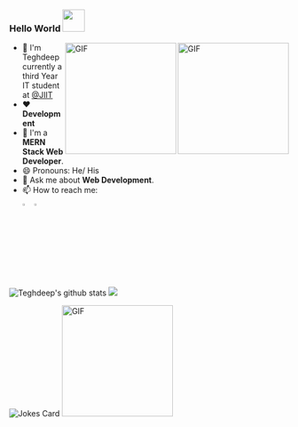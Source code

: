 ### Hello World  <img src="https://media.giphy.com/media/l1J9uTjO4mqy36gqQ/giphy.gif" width="40px">

<img align="right" alt="GIF" height="200px" src="https://media.giphy.com/media/USV0ym3bVWQJJmNu3N/giphy.gif" />
<img align="right" alt="GIF" height="200px" src="https://media.giphy.com/media/du3J3cXyzhj75IOgvA/giphy.gif" />

- :school: I'm Teghdeep currently a third Year IT student at <a href="http://www.jiit.ac.in/">@JIIT  </a>
- ❤️ **Development**
- 🤟 I'm a **MERN Stack Web Developer**.
- 😄 Pronouns: He/ His
- 🤔 Ask me about **Web Development**.
- 📫 How to reach me: 
  [<br><img src="https://img.icons8.com/color/48/000000/linkedin.png" width="3.5%"/>](https://www.linkedin.com/in/teghdeep-kapoor-8ab2961aa/)
  <a href="mailto:teghdeep@gmail.com"> <img src="https://img.icons8.com/fluent/48/000000/gmail.png" width="3.5%"/> </a>

![Teghdeep's github stats](https://github-readme-stats.vercel.app/api?username=teghdeep&show_icons=true&theme=dark&count_private=true)
<img src='https://github-readme-stats.vercel.app/api/top-langs/?username=teghdeep&theme=dark&hide_langs_below=4&layout=compact'/>  

![Jokes Card](https://readme-jokes.vercel.app/api) 
<img alt="GIF" height="200px" src="https://media.giphy.com/media/FPbnShq1h1IS5FQyPD/giphy.gif" />

